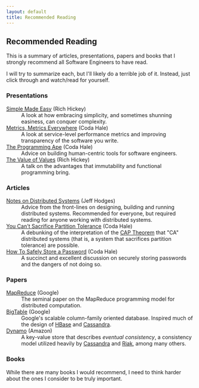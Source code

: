 ```yaml
---
layout: default
title: Recommended Reading
---
```

## Recommended Reading

This is a summary of articles, presentations, papers and books that I strongly recommend all Software Engineers to have read.

I will try to summarize each, but I'll likely do a terrible job of it. Instead, just click through and watch/read for yourself.

### Presentations

<dl>
    <dt><a href="http://www.infoq.com/presentations/Simple-Made-Easy">Simple Made Easy</a> (Rich Hickey)</dt>
    <dd>A look at how embracing simplicity, and sometimes shunning easiness, can conquer complexity.</dd>
    <dt><a href="http://pivotallabs.com/139-metrics-metrics-everywhere/">Metrics, Metrics Everywhere</a> (Coda Hale)</dt>
    <dd>A look at service-level performance metrics and improving transparency of the software you write.</dd>
    <dt><a href="http://vimeo.com/40988625">The Programming Ape</a> (Coda Hale)</dt>
    <dd>Advice on building human-centric tools for software engineers.</dd>
    <dt><a href="http://www.infoq.com/presentations/Value-Values">The Value of Values</a> (Rich Hickey)</dt>
    <dd>A talk on the advantages that immutability and functional programming bring.</dd>
</dl>

### Articles

<dl>
    <dt><a href="http://www.somethingsimilar.com/2013/01/14/notes-on-distributed-systems-for-young-bloods/">Notes on Distributed Systems</a> (Jeff Hodges)</dt>
    <dd>Advice from the front-lines on designing, building and running distributed systems. Recommended for everyone, but required reading for anyone working with distributed systems.</dd>
    <dt><a href="http://codahale.com/you-cant-sacrifice-partition-tolerance/">You Can't Sacrifice Partition Tolerance</a> (Coda Hale)</dt>
    <dd>A debunking of the interpretation of the <a href="http://en.wikipedia.org/wiki/CAP_theorem">CAP Theorem</a> that "CA" distributed systems (that is, a system that sacrifices partition tolerance) are possible.</dd>
    <dt><a href="http://codahale.com/how-to-safely-store-a-password/">How To Safely Store a Password</a> (Coda Hale)</dt>
    <dd>A succinct and excellent discussion on securely storing passwords and the dangers of not doing so.</dd>
</dl>

### Papers

<dl>
    <dt><a href="http://research.google.com/archive/mapreduce.html">MapReduce</a> (Google)</dt>
    <dd>The seminal paper on the MapReduce programming model for distributed computation.</dd>
    <dt><a href="http://research.google.com/archive/bigtable.html">BigTable</a> (Google)</dt>
    <dd>Google's scalable column-family oriented database. Inspired much of the design of <a href="http://hbase.apache.org/">HBase</a> and <a href="http://cassandra.apache.org/">Cassandra</a>.</dd>
    <dt><a href="http://www.allthingsdistributed.com/2007/10/amazons_dynamo.html">Dynamo</a> (Amazon)</dt>
    <dd>A key-value store that describes <em>eventual consistency</em>, a consistency model utilized heavily by <a href="http://cassandra.apache.org/">Cassandra</a> and <a href="http://basho.com/products/riak-overview/">Riak</a>, among many others.</dd>
</dl>

### Books

While there are many books I would recommend, I need to think harder about the ones I consider to be truly important.

